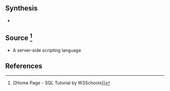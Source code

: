 ## Synthesis
- 
## Source [^1]
- A server-side scripting language
## References

[^1]:[[Home Page - SQL Tutorial by W3Schools]]